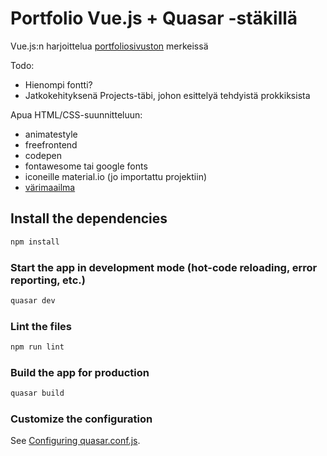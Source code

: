 # Portfolio Vue.js + Quasar -stäkillä

Vue.js:n harjoittelua [portfoliosivuston](https://tikibeni.github.io/vuetreeni/#/) merkeissä

Todo:

- Hienompi fontti?
- Jatkokehityksenä Projects-täbi, johon esittelyä tehdyistä prokkiksista

Apua HTML/CSS-suunnitteluun:

- animatestyle
- freefrontend
- codepen
- fontawesome tai google fonts
- iconeille material.io (jo importattu projektiin)
- [värimaailma](https://visme.co/blog/website-color-schemes/)

## Install the dependencies
```bash
npm install
```

### Start the app in development mode (hot-code reloading, error reporting, etc.)
```bash
quasar dev
```

### Lint the files
```bash
npm run lint
```

### Build the app for production
```bash
quasar build
```

### Customize the configuration
See [Configuring quasar.conf.js](https://quasar.dev/quasar-cli/quasar-conf-js).
